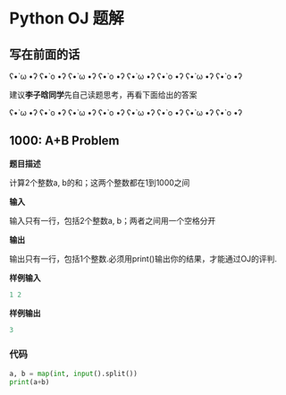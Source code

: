 # Python OJ 题解

## 写在前面的话

ʕ•̀ ω •́ʔ ʕ•̀ o •́ʔ ʕ•̀ ω •́ʔ ʕ•̀ o •́ʔ ʕ•̀ ω •́ʔ ʕ•̀ o •́ʔ ʕ•̀ ω •́ʔ ʕ•̀ o •́ʔ

建议**李子晗同学**先自己读题思考，再看下面给出的答案

ʕ•̀ ω •́ʔ ʕ•̀ o •́ʔ ʕ•̀ ω •́ʔ ʕ•̀ o •́ʔ ʕ•̀ ω •́ʔ ʕ•̀ o •́ʔ ʕ•̀ ω •́ʔ ʕ•̀ o •́ʔ

## 1000: A+B Problem

**题目描述**<p>计算2个整数a, b的和；这两个整数都在1到1000之间

**输入**<p>输入只有一行，包括2个整数a, b；两者之间用一个空格分开

**输出**<p>输出只有一行，包括1个整数.必须用print()输出你的结果，才能通过OJ的评判.

**样例输入**

```python
1 2
```

**样例输出**

```python
3
```

### 代码

```python
a, b = map(int, input().split())
print(a+b)
```
